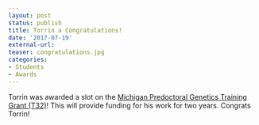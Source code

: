 ```yaml
---
layout: post
status: publish
title: Torrin a Congratulations!
date: '2017-07-19'
external-url:
teaser: congratulations.jpg
categories:
- Students
- Awards
---
```


Torrin was awarded a slot on the <a href="https://medicine.umich.edu/dept/human-genetics/genetics-training-program">Michigan Predoctoral Genetics Training Grant (T32)</a>! This will provide funding for his work for two years. Congrats Torrin!
